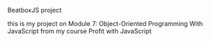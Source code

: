 BeatboxJS project

this is my project on Module 7: Object-Oriented Programming With JavaScript from my course Profit with JavaScript
